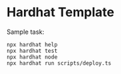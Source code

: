# Hardhat Template

Sample task:

```shell
npx hardhat help
npx hardhat test
npx hardhat node
npx hardhat run scripts/deploy.ts
```
